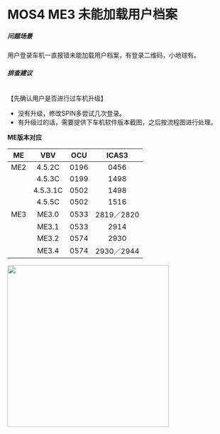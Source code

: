 # MOS4 ME3 未能加载用户档案

##### 问题场景

用户登录车机一直报错未能加载用户档案，有登录二维码，小地球有。

##### 排查建议

<img title="" src="https://pic.imgdb.cn/item/63e4ba474757feff3347f56c.jpg" alt="" data-align="inline">

【先确认用户是否进行过车机升级】

- 没有升级，修改SPIN多尝试几次登录。
- 有升级过的话，需要提供下车机软件版本截图，之后按流程图进行处理。

**ME版本对应**

| ME  | VBV      | OCU  | ICAS3     |
|:---:|:--------:|:----:|:---------:|
| ME2 | 4.5.2C   | 0196 | 0456      |
|     | 4.5.3C   | 0199 | 1498      |
|     | 4.5.3.1C | 0502 | 1498      |
|     | 4.5.5C   | 0502 | 1516      |
| ME3 | ME3.0    | 0533 | 2819／2820 |
|     | ME3.1    | 0533 | 2914      |
|     | ME3.2    | 0574 | 2930      |
|     | ME3.4    | 0574 | 2930／2944 |

<img title="" src="https://pic.imgdb.cn/item/63e4c3d74757feff3359df47.jpg" alt="" width="364" data-align="left">
